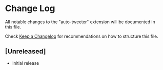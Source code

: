 # Change Log

All notable changes to the "auto-tweeter" extension will be documented in this file.

Check [Keep a Changelog](http://keepachangelog.com/) for recommendations on how to structure this file.

## [Unreleased]

- Initial release